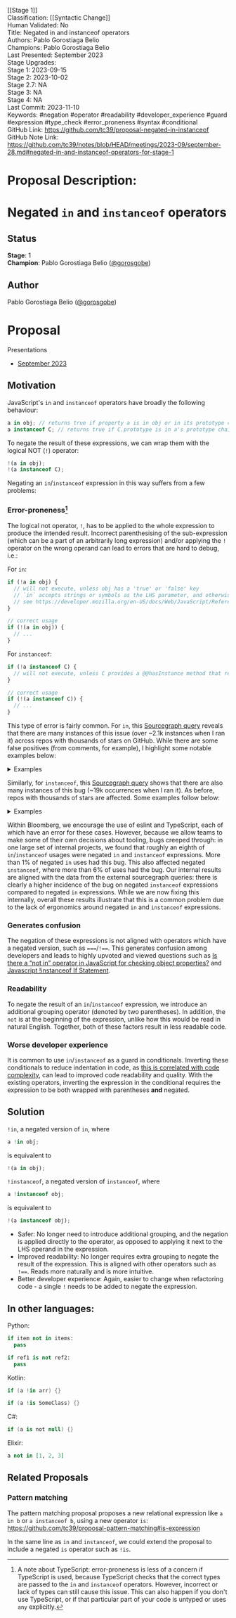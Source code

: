 [[Stage 1]]<br>Classification: [[Syntactic Change]]<br>Human Validated: No<br>Title: Negated in and instanceof operators<br>Authors: Pablo Gorostiaga Belio<br>Champions: Pablo Gorostiaga Belio<br>Last Presented: September 2023<br>Stage Upgrades:<br>Stage 1: 2023-09-15  
Stage 2: 2023-10-02  
Stage 2.7: NA  
Stage 3: NA  
Stage 4: NA<br>Last Commit: 2023-11-10<br>Keywords: #negation #operator #readability #developer_experience #guard #expression #type_check #error_proneness #syntax #conditional<br>GitHub Link: https://github.com/tc39/proposal-negated-in-instanceof <br>GitHub Note Link: https://github.com/tc39/notes/blob/HEAD/meetings/2023-09/september-28.md#negated-in-and-instanceof-operators-for-stage-1
# Proposal Description:
# Negated `in` and `instanceof` operators

## Status

**Stage**: 1  
**Champion**: Pablo Gorostiaga Belio ([@gorosgobe](https://github.com/gorosgobe))  

## Author
Pablo Gorostiaga Belio ([@gorosgobe](https://github.com/gorosgobe))

# Proposal

Presentations

- [September 2023](https://docs.google.com/presentation/d/1vwNOjUiUvy6TzK6t0Mb8qgyKwBNszly9HibJJpUa_Eo/edit) 

## Motivation

JavaScript's `in` and `instanceof` operators have broadly the following behaviour:

```js
a in obj; // returns true if property a is in obj or in its prototype chain, false otherwise
a instanceof C; // returns true if C.prototype is in a's prototype chain, false otherwise
```

To negate the result of these expressions, we can wrap them with the logical NOT (`!`) operator:

```js
!(a in obj);
!(a instanceof C);
```

Negating an `in`/`instanceof` expression in this way suffers from a few problems:

### Error-proneness[^1]

The logical not operator, `!`, has to be applied to the whole expression to produce the intended result. Incorrect parenthesising of the sub-expression (which can be a part of an arbitrarily long expression) and/or applying the `!` operator on the wrong operand can lead to errors that are hard to debug, i.e.:

[^1]: A note about TypeScript: error-proneness is less of a concern if TypeScript is used, because TypeScript checks that the correct types are passed to the `in` and `instanceof` operators. However, incorrect or lack of types can still cause this issue. This can also happen if you don't use TypeScript, or if that particular part of your code is untyped or uses `any` explicitly.

For `in`:
```js
if (!a in obj) { 
  // will not execute, unless obj has a 'true' or 'false' key
  // `in` accepts strings or symbols as the LHS parameter, and otherwise coerces all other values to a string
  // see https://developer.mozilla.org/en-US/docs/Web/JavaScript/Reference/Global_Objects/String#string_coercion
}

// correct usage
if (!(a in obj)) {
  // ...
}
```
For `instanceof`:
```js
if (!a instanceof C) { 
  // will not execute, unless C provides a @@hasInstance method that returns true for booleans
}

// correct usage
if (!(a instanceof C)) {
  // ...
}
```

This type of error is fairly common. For `in`, this [Sourcegraph query](https://sourcegraph.com/search?q=context:global+lang:javascript+/%5C%21%5B%5B:alnum:%5D%5C%27%5C%22%5D%2B+in+%5B%5B:alnum:%5D%5D%2B/+-file:%5C.min%5C.js%24+count:all&patternType=standard&sm=1&groupBy=repo) reveals that there are many instances of this issue (over ~2.1k instances when I ran it) across repos with thousands of stars on GitHub. While there are some false positives (from comments, for example), I highlight some notable examples below:
<details>
  <summary>Examples</summary>
  
|Repo                                              |Bugs                                                           |Stars |Link|Issue|
|--------------------------------------------------|---------------------------------------------------------------|------|----|-----|
|[meteor/meteor](https://github.com/meteor/meteor)                  |`!key in validDevices`         |43.6k | [Link](https://github.com/meteor/meteor/blob/57759e09746046fb75cbd1479d72cda30bba081f/tools/cordova/builder.js#L803)| [Issue](https://github.com/meteor/meteor/issues/12781) |
|[oven-sh/bun](https://github.com/oven-sh/bun)                    |`!"TZ" in process.env`                                       |42.7k |[Link](https://github.com/oven-sh/bun/blob/6bfee02301a2e2a0b79339974af0445eb5a2688f/test/js/node/process/process.test.js#L106)| [Issue](https://github.com/oven-sh/bun/issues/5800) |
|[SergioBenitez/Rocket](https://github.com/SergioBenitez/Rocket)           |`!"message" in msg \|\| !"room" in msg \|\| !"username" in MSG` |21.1k| [Link](https://github.com/SergioBenitez/Rocket/blob/c2936fcb1e4f8f4907889b54a9e4e741a565a7d7/examples/chat/static/script.js#L97)| [Issue](https://github.com/SergioBenitez/Rocket/issues/2617) |
|[jeromeetienne/AR.js](https://github.com/jeromeetienne/AR.js)            |`!'VRFrameData' in window`                                        |15.7k |[Link](https://github.com/jeromeetienne/AR.js/blob/024318c67121bd57045186b83b42f10c6560a34a/three.js/examples/vendor/webvr-polyfill.js#L6245)| [Issue](https://github.com/jeromeetienne/AR.js/issues/828) |
|[duplicati/duplicati](https://github.com/duplicati/duplicati)            |`!'IsUnencryptedOrPassphraseStored' in this.Backup`               |9.1k  |[Link](https://github.com/duplicati/duplicati/blob/d0f1498bd41b151d8512fd2acb57739f6a05587f/Duplicati/Server/webroot/ngax/scripts/controllers/RestoreController.js#L456)| [Issue](https://github.com/duplicati/duplicati/issues/5028) |
|[WebKit/WebKit](https://github.com/WebKit/WebKit)                  |`!'openDatabase' in window`                                       |6.4k  |[Link](https://github.com/WebKit/WebKit/blob/21506dd04e3ba5815f62bfd714acd73ce48ca3ef/Tools/CSSTestSuiteHarness/harness/harness.js#L1477)| [Issue](https://bugs.webkit.org/show_bug.cgi?id=261815) |
|[buildbot/buildbot](https://github.com/buildbot/buildbot)              |`!option in options`                                              |5.1k  |[Link](https://github.com/buildbot/buildbot/blob/4cf871e7378e87a5e9b811e764874645e14b57ab/www/build_common/src/webpack.js#L21)| [Issue](https://github.com/buildbot/buildbot/issues/7120) |
|[cloudflare/workerd](https://github.com/cloudflare/workerd)             |`!type in this.#recipes`                                          |4.9k  |[Link](https://github.com/cloudflare/workerd/blob/30eb1e66be0aff8ce9c6f9ec76ac2548a2bf4247/samples/extensions/burrito-shop-impl.js#L19)| [Issue](https://github.com/cloudflare/workerd/issues/1207) |
|[muicss/mui](https://github.com/muicss/mui)                     |`!'rows' in rest`                                                   |4.5k  |[Link](https://github.com/muicss/mui/blob/d1774138e025f99c870f9dbb556163028cc2d475/src/react/textarea.jsx#L21)| [Issue](https://github.com/muicss/mui/issues/336) |
|[jlord/git-it-electron](https://github.com/jlord/git-it-electron)          |`!'previous' in curCommit`                                          |4.4k  |[Link](https://github.com/jlord/git-it-electron/blob/e7551c58366787dbc62ee7ef6079fc8cc6c7acb9/assets/PortableGit/mingw32/share/gitweb/static/gitweb.js#L1374)| [Issue](https://github.com/jlord/git-it-electron/issues/393) |
|[zlt2000/microservices-platform](https://github.com/zlt2000/microservices-platform) |`!'onhashchange' in W`                                            |4.2k  |[Link](https://github.com/zlt2000/microservices-platform/blob/da821d6b598fb82d901fc67861cf902b3e60389c/zlt-web/layui-web/src/main/resources/static/assets/libs/q.js#L38)| [Issue](https://github.com/zlt2000/microservices-platform/issues/67) |
|[thechangelog/changelog.com](https://github.com/thechangelog/changelog.com)     |`!"execCommand" in document`                                       |2.6k|  [Link](https://github.com/thechangelog/changelog.com/blob/271286cc8ae68298755bf08a68d1af02dd016603/assets/app/modules/onsitePlayer.js#L449)| [Issue](https://github.com/thechangelog/changelog.com/issues/483) |
|[kiwibrowser/src](https://github.com/kiwibrowser/src)                |`!intervalName in this.intervals`                                   |2.3k|  [Link](https://github.com/kiwibrowser/src/blob/945c26be7a1e458cef098d8d782b5555611cc83b/components/chrome_apps/webstore_widget/app/main.js#L105)| [Issue](https://github.com/kiwibrowser/android/issues/285) |
|[drawcall/Proton](https://github.com/drawcall/Proton)                |`!'defineProperty' in Object`                                       |2.3k|  [Link](https://github.com/drawcall/Proton/blob/83c3caa8203c4e60c7363fb3fffbfd69c9d7ba0e/example/game/crafty/js/crafty.js#L4306)| [Issue](https://github.com/drawcall/Proton/issues/101) |
|[montagejs/collections](https://github.com/montagejs/collections)          |`!index in this`                                                    |2.1k|  [Link](https://github.com/montagejs/collections/blob/4e19cc48904dbc6313dbe9199f347969843d2308/shim-array.js#L106)| [Issue](https://github.com/montagejs/collections/issues/252) |

</details>

Similarly, for `instanceof`, this [Sourcegraph query](https://sourcegraph.com/search?q=context:global+lang:javascript+/%5C%21%5B%5B:alnum:%5D%5D%2B+instanceof+%5B%5B:alnum:%5D%5D%2B/+-file:%5C.min%5C.js%24+count:all&patternType=standard&sm=1&groupBy=repo) shows that there are also many instances of this bug (~19k occurrences when I ran it). As before, repos with thousands of stars are affected. Some examples follow below:

<details>
  <summary>Examples</summary>
  
|Repo                                              |Bugs                                                           |Stars |Link|Issue|
|--------------------------------------------------|---------------------------------------------------------------|------|----|-----|
|[odoo/odoo](https://github.com/odoo/odoo)                   |`!e instanceof o`                        |30.1k |[Link](https://github.com/odoo/odoo/blob/a05ccee899c85c95bc82fb1a8e9c0dd4b3fd5a5c/addons/web/static/lib/ace/ace.odoo-custom.js#L3393)| [Issue](https://github.com/odoo/odoo/issues/136022) |
|[facebook/flow](https://github.com/facebook/flow)               |`!flow instanceof RegExp`                   |22k   |[Link](https://github.com/facebook/flow/blob/469629e78c90ab2da056e632f02edf56a580cf86/packages/flow-parser/test/esprima_test_runner.js#L449)| [Issue](https://github.com/facebook/flow/issues/9082) |
|[v8/v8](https://github.com/v8/v8)                       |`!e instanceof RangeError`                  |21.5k |[Link](https://github.com/v8/v8/blob/29229448d9f57735d850bc49697a678c4e0a6925/test/js-perf-test/ExpressionDepth/run.js#L54) | [Issue](https://bugs.chromium.org/p/v8/issues/detail?id=14329) |
|[linlinjava/litemall](https://github.com/linlinjava/litemall)         |`!re instanceof RegExp`                     |18.2k |[Link](https://github.com/linlinjava/litemall/blob/47ea5c7420f126081e7ef17a7182890def32457d/renard-wx/lib/wxParse/showdown.js#L2238)| [Issue](https://github.com/linlinjava/litemall/issues/542) |
|[iissnan/hexo-theme-next](https://github.com/iissnan/hexo-theme-next)     |`!elem instanceof Element`                  |15.8k |[Link](https://github.com/iissnan/hexo-theme-next/blob/9c8cea69bf0d4f91c07779d71b01814b27bbb6a1/source/lib/Han/dist/han.js#L2154)| [Issue](https://github.com/iissnan/hexo-theme-next/issues/2270) |
|[chromium/chromium](https://github.com/chromium/chromium)           |`!this instanceof Test`                     |15.3k |[Link](https://github.com/chromium/chromium/blob/ec7efe1a70a533678591c239f61fba591db9bee5/third_party/qunit/src/qunit.js#L1070)| [Issue](https://bugs.chromium.org/p/chromium/issues/detail?id=1485073) |
|[arangodb/arangodb](https://github.com/arangodb/arangodb)           |`!context instanceof WebGLRenderingContext` |13.1k |[Link](https://github.com/arangodb/arangodb/blob/1e050ea77f258045aa0bb4b1c3b1ebc60709d29d/js/apps/system/_admin/aardvark/APP/frontend/js/lib/sigma.exporters.image.js#L295)| [Issue](https://github.com/arangodb/arangodb/issues/19795) |
|[ptmt/react-native-macos](https://github.com/ptmt/react-native-macos)     |`!response instanceof Map`                  |11.3k |[Link](https://github.com/ptmt/react-native-macos/blob/0f09ff48a8c1e2310ec9eef2529d64e321c0b599/local-cli/server/util/jsPackagerClient.js#L99)| N/A (deprecated) |
|[chakra-core/ChakraCore](https://github.com/chakra-core/ChakraCore)      |`!e instanceof TypeError`                   |8.9k  |[Link](https://github.com/chakra-core/ChakraCore/blob/c3ead3f8a6e0bb8e32e043adc091c68cba5935e9/test/Array/array_splice.js#L124)| [Issue](https://github.com/chakra-core/ChakraCore/issues/6950) |
|[icindy/wxParse](https://github.com/icindy/wxParse)              |`!ext.regex instanceof RegExp`              |7.7k  |[Link](https://github.com/icindy/wxParse/blob/9d5df482294b7d39f8802d413f25d28d0d6c349e/wxParse/showdown.js#L397)| [Issue](https://github.com/icindy/wxParse/issues/378) |
|[WebKit/WebKit](https://github.com/WebKit/WebKit)               |`!e instanceof Error`                       |6.4k  |[Link](https://github.com/WebKit/WebKit/blob/ea191c94955ddd2f015f7a677b138109987620b2/JSTests/stress/spread-calling.js#L78)| [Issue](https://bugs.webkit.org/show_bug.cgi?id=261815) |
|[golden-layout/golden-layout](https://github.com/golden-layout/golden-layout) |`!column instanceof lm.items.RowOrColumn`   |6k    |[Link](https://github.com/golden-layout/golden-layout/blob/95af36d1e4c596696483c5353d32ae71886b999c/website/assets/js/goldenlayout.js#L3729)| [Issue](https://github.com/golden-layout/golden-layout/issues/855) |
|[janhuenermann/neurojs](https://github.com/janhuenermann/neurojs)       |`!config instanceof network.Configuration`  |4.4k  |[Link](https://github.com/janhuenermann/neurojs/blob/9a19adc2c3d56a4276affa06fb61524dca5bbbd9/src/storage.js#L36)| [Issue](https://github.com/janhuenermann/neurojs/issues/21) |
|[gkz/LiveScript](https://github.com/gkz/LiveScript)              |`!last instanceof While`                    |2.3k  |[Link](https://github.com/gkz/LiveScript/blob/6f754f9c51d133efa8a33504157db4c059ea23c1/lib/ast.js#L3953)| [Issue](https://github.com/gkz/LiveScript/issues/1123) |
|[CloudBoost/cloudboost](https://github.com/CloudBoost/cloudboost)       |`!obj instanceof CB.CloudObject \|\| !obj instanceof CB.CloudFile \|\| !obj instanceof CB.CloudGeoPoint \|\| !obj instanceof CB.CloudTable \|\| !obj instanceof CB.Column`                                           |1.4k  |[Link](https://github.com/CloudBoost/cloudboost/blob/aa4564056047fb6ec804590f323b7f0a2a010e3b/data-service/sdk/src/PrivateMethods.js#L66)| [Issue](https://github.com/CloudBoost/cloudboost/issues/494) |


</details>  

Within Bloomberg, we encourage the use of eslint and TypeScript, each of which have an error for these cases. However, because we allow teams to make some of their own decisions about tooling, bugs creeped through: in one large set of internal projects, we found that roughly an eighth of `in`/`instanceof` usages were negated `in` and `instanceof` expressions. More than 1% of negated `in` uses had this bug. This also affected negated `instanceof`, where more than 6% of uses had the bug. Our internal results are aligned with the data from the external sourcegraph queries: there is clearly a higher incidence of the bug on negated `instanceof` expressions compared to negated `in` expressions. While we are now fixing this internally, overall these results illustrate that this is a common problem due to the lack of ergonomics around negated `in` and `instanceof` expressions.

### Generates confusion

The negation of these expressions is not aligned with operators which have a negated version, such as `===`/`!==`. This generates confusion among developers and leads to highly upvoted and viewed questions such as [Is there a “not in” operator in JavaScript for checking object properties?](https://stackoverflow.com/questions/7972446/is-there-a-not-in-operator-in-javascript-for-checking-object-properties) and [Javascript !instanceof If Statement](https://stackoverflow.com/questions/8875878/javascript-instanceof-if-statement).

### Readability

To negate the result of an `in`/`instanceof` expression, we introduce an additional grouping operator (denoted by two parentheses). In addition, the `not` is at the beginning of the expression, unlike how this would be read in natural English. Together, both of these factors result in less readable code.

### Worse developer experience

It is common to use `in`/`instanceof` as a guard in conditionals. Inverting these conditionals to reduce indentation in code, as [this is correlated with code complexity](https://www.sciencedirect.com/science/article/pii/S0167642309000379), can lead to improved code readability and quality. With the existing operators, inverting the expression in the conditional requires the expression to be both wrapped with parentheses **and** negated.

## Solution

`!in`, a negated version of `in`, where

```js
a !in obj;
```

is equivalent to
```js
!(a in obj);
```

`!instanceof`, a negated version of `instanceof`, where

```js
a !instanceof obj;
```

is equivalent to
```js
!(a instanceof obj);
```

- Safer: No longer need to introduce additional grouping, and the negation is applied directly to the operator, as opposed to applying it next to the LHS operand in the expression.
- Improved readability: No longer requires extra grouping to negate the result of the expression. This is aligned with other operators such as `!==`. Reads more naturally and is more intuitive.
- Better developer experience: Again, easier to change when refactoring code - a single `!` needs to be added to negate the expression.

## In other languages:

Python:
```python
if item not in items:
  pass

if ref1 is not ref2:
  pass
```

Kotlin:
```kotlin
if (a !in arr) {}

if (a !is SomeClass) {}
```

C#:
```csharp
if (a is not null) {}
```

Elixir:
```elixir
a not in [1, 2, 3]
```

## Related Proposals

### Pattern matching
The pattern matching proposal proposes a new relational expression like `a in b` or `a instanceof b`, using a new operator `is`: https://github.com/tc39/proposal-pattern-matching#is-expression

In the same line as `in` and `instanceof`, we could extend the proposal to include a negated `is` operator such as `!is`. 
<br>